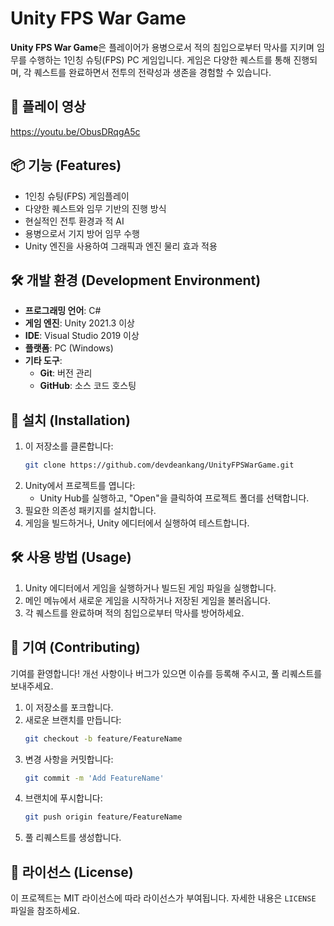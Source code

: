 
# Unity FPS War Game

**Unity FPS War Game**은 플레이어가 용병으로서 적의 침입으로부터 막사를 지키며 임무를 수행하는 1인칭 슈팅(FPS) PC 게임입니다. 게임은 다양한 퀘스트를 통해 진행되며, 각 퀘스트를 완료하면서 전투의 전략성과 생존을 경험할 수 있습니다.

## 📸 플레이 영상
https://youtu.be/ObusDRqgA5c

## 📦 기능 (Features)
- 1인칭 슈팅(FPS) 게임플레이
- 다양한 퀘스트와 임무 기반의 진행 방식
- 현실적인 전투 환경과 적 AI
- 용병으로서 기지 방어 임무 수행
- Unity 엔진을 사용하여 그래픽과 엔진 물리 효과 적용

## 🛠 개발 환경 (Development Environment)
- **프로그래밍 언어**: C#
- **게임 엔진**: Unity 2021.3 이상
- **IDE**: Visual Studio 2019 이상
- **플랫폼**: PC (Windows)
- **기타 도구**: 
  - **Git**: 버전 관리
  - **GitHub**: 소스 코드 호스팅

## 🚀 설치 (Installation)
1. 이 저장소를 클론합니다:
   ```bash
   git clone https://github.com/devdeankang/UnityFPSWarGame.git
   ```
2. Unity에서 프로젝트를 엽니다:
   - Unity Hub를 실행하고, "Open"을 클릭하여 프로젝트 폴더를 선택합니다.
3. 필요한 의존성 패키지를 설치합니다.
4. 게임을 빌드하거나, Unity 에디터에서 실행하여 테스트합니다.

## 🛠 사용 방법 (Usage)
1. Unity 에디터에서 게임을 실행하거나 빌드된 게임 파일을 실행합니다.
2. 메인 메뉴에서 새로운 게임을 시작하거나 저장된 게임을 불러옵니다.
3. 각 퀘스트를 완료하며 적의 침입으로부터 막사를 방어하세요.

## 🌟 기여 (Contributing)
기여를 환영합니다! 개선 사항이나 버그가 있으면 이슈를 등록해 주시고, 풀 리퀘스트를 보내주세요.

1. 이 저장소를 포크합니다.
2. 새로운 브랜치를 만듭니다:
   ```bash
   git checkout -b feature/FeatureName
   ```
3. 변경 사항을 커밋합니다:
   ```bash
   git commit -m 'Add FeatureName'
   ```
4. 브랜치에 푸시합니다:
   ```bash
   git push origin feature/FeatureName
   ```
5. 풀 리퀘스트를 생성합니다.

## 📄 라이선스 (License)
이 프로젝트는 MIT 라이선스에 따라 라이선스가 부여됩니다. 자세한 내용은 `LICENSE` 파일을 참조하세요.
